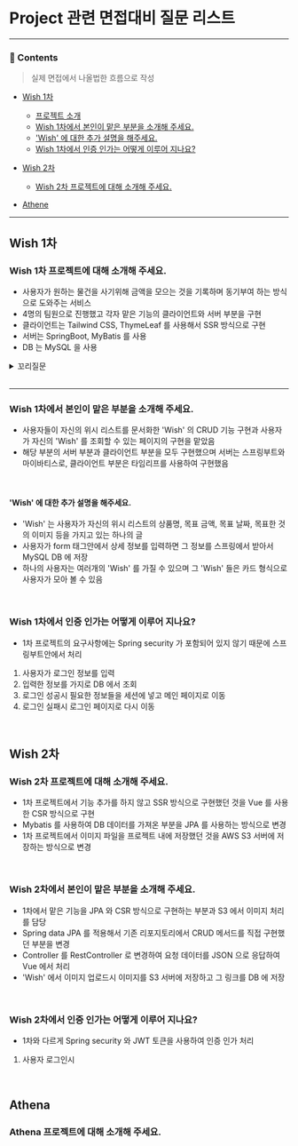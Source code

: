 # Project 관련 면접대비 질문 리스트

<hr>

### 📄 Contents

> 실제 면접에서 나올법한 흐름으로 작성

- [Wish 1차](#wish-1차)
    - [프로젝트 소개](#wish-1차-프로젝트에-대해-소개해-주세요)
    - [Wish 1차에서 본인이 맡은 부분을 소개해 주세요.](#wish-1차에서-본인이-맡은-부분을-소개해-주세요)
    - ['Wish' 에 대한 추가 설명을 해주세요.](#wish-에-대한-추가-설명을-해주세요)
    - [Wish 1차에서 인증 인가는 어떻게 이루어 지나요?](#wish-1차에서-인증-인가는-어떻게-이루어-지나요)

- [Wish 2차](#wish-2차)
    - [Wish 2차 프로젝트에 대해 소개해 주세요.](#wish-2차-프로젝트에-대해-소개해-주세요)


- [Athene](#athena)

---

## Wish 1차

### Wish 1차 프로젝트에 대해 소개해 주세요.

- 사용자가 원하는 물건을 사기위해 금액을 모으는 것을 기록하며 동기부여 하는 방식으로 도와주는 서비스
- 4명의 팀원으로 진행했고 각자 맡은 기능의 클라이언트와 서버 부분을 구현
- 클라이언트는 Tailwind CSS, ThymeLeaf 를 사용해서 SSR 방식으로 구현
- 서버는 SpringBoot, MyBatis 를 사용
- DB 는 MySQL 을 사용

<details>
<summary>꼬리질문</summary>
<div markdown="1">

### Spring 2.7.1 버전을 사용한 이유가 있나요?

- Spring 3.xx 버전 부터는 Java 17 버전부터 지원하기 때문에 상대적으로 출시된지 시간이 좀 지나서 검증이 끝난 2.XX 버전을 사용
- 2.xx 버전중 가장 최신 버전인 2.7.1 버전을 선택

<br>

### 데이터베이스로 MySQL 을 사용한 이유가 있나요?

- 학원 과정에서 SQL 을 배우기도 했고 서비스 특성상 굳이 NoSQL 을 선택할 필요가 없었음
- 시장 점유율이 높은 데이터베이스 중 하나므로 참조할 레퍼런스가 많음

<br>

### 타임리프를 사용하여 SSR 로 구현한 이유가 있나요?

- 학원에서 요구하는 미니프로젝트의 요구사항이 SSR 로 구현하라 였기 때문
- 최종적으로 과정을 수강했을때 CSR 방식으로 구현해야 했는데 미니프로젝트에서 SSR 로 구현했기 때문에 그 차이를 경험할 수 있어서 좋은 경험이었음

### SSR 과 CSR 의 차이점은 어떤 것이 있나요?

#### SSR

- 서버에서 클라이언트에게 보여지는 페이지를 렌더링 해서 보여주는 것
- 여러개의 페이지로 구성되어 있음
- 사용자가 보는 페이지의 HTML 과 JS 파일만 불러옴
- 네트워크가 느리거나 사용자와의 상효작용이 적을때

#### CSR

- 클라이언트에서 사용자가 보는 페이지룰 렌더링
- 하나의 페이지로 구성되어 있으며 페이지 로딩시 모든 HTML, CSS, JS 를 한번에 호출
- 네트워크가 빠르거나 더 나은 사용자 경험을 고려할때 사용

</div>
</details>

<br>

---

### Wish 1차에서 본인이 맡은 부분을 소개해 주세요.

- 사용자들이 자신의 위시 리스트를 문서화한 'Wish' 의 CRUD 기능 구현과 사용자가 자신의 'Wish' 를 조회할 수 있는 페이지의 구현을 맡았음
- 해당 부분의 서버 부분과 클라이언트 부분을 모두 구현했으며 서버는 스프링부트와 마이바티스로, 클라이언트 부분은 타임리프를 사용하여 구현했음

<br>

#### 'Wish' 에 대한 추가 설명을 해주세요.

- 'Wish' 는 사용자가 자신의 위시 리스트의 상품명, 목표 금액, 목표 날짜, 목표한 것의 이미지 등을 가지고 있는 하나의 글
- 사용자가 form 태그안에서 상세 정보를 입력하면 그 정보를 스프링에서 받아서 MySQL DB 에 저장
- 하나의 사용자는 여러개의 'Wish' 를 가질 수 있으며 그 'Wish' 들은 카드 형식으로 사용자가 모아 볼 수 있음

<br>

### Wish 1차에서 인증 인가는 어떻게 이루어 지나요?

- 1차 프로젝트의 요구사항에는 Spring security 가 포함되어 있지 않기 때문에 스프링부트안에서 처리

1. 사용자가 로그인 정보를 입력
2. 입력한 정보를 가지로 DB 에서 조회
3. 로그인 성공시 필요한 정보들을 세션에 넣고 메인 페이지로 이동
4. 로그인 실패시 로그인 페이지로 다시 이동

<br>

## Wish 2차

### Wish 2차 프로젝트에 대해 소개해 주세요.

- 1차 프로젝트에서 기능 추가를 하지 않고 SSR 방식으로 구현했던 것을 Vue 를 사용한 CSR 방식으로 구현
- Mybatis 를 사용하여 DB 데이터를 가져온 부분을 JPA 를 사용하는 방식으로 변경
- 1차 프로젝트에서 이미지 파일을 프로젝트 내에 저장했던 것을 AWS S3 서버에 저장하는 방식으로 변경

<br>

### Wish 2차에서 본인이 맡은 부분을 소개해 주세요.

- 1차에서 맡은 기능을 JPA 와 CSR 방식으로 구현하는 부분과 S3 에서 이미지 처리를 담당
- Spring data JPA 를 적용해서 기존 리포지토리에서 CRUD 메서드를 직접 구현했던 부분을 변경
- Controller 를 RestController 로 변경하여 요청 데이터를 JSON 으로 응답하여 Vue 에서 처리
- 'Wish' 에서 이미지 업로드시 이미지를 S3 서버에 저장하고 그 링크를 DB 에 저장

<br>

### Wish 2차에서 인증 인가는 어떻게 이루어 지나요?
- 1차와 다르게 Spring security 와 JWT 토큰을 사용하여 인증 인가 처리

1. 사용자 로그인시 

<br>

## Athena

### Athena 프로젝트에 대해 소개해 주세요.

<br>

<br>
<br>